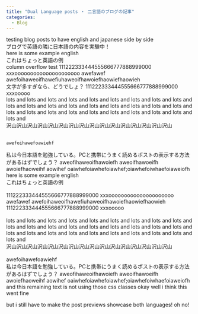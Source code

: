 ```yaml
--- 
title: "Dual Language posts ・ 二言語のブログの記事"
categories:
  - Blog
---
```


<div>
    testing blog posts to have english and japanese side by side
    <br>
    ブログで英語の隣に日本語の内容を実験中！
</div>

<div>
    <div class="left">
        here is some example english
    </div>
    <div class="right">
        これはちょっと英語の例
    </div>
</div>

<div class="left">
    column overflow test
    111222333444555666777888999000
    xxxooooooooooooooooooooo awefawef 
    awefoihaweoifhawefiuhaweoifhawoiefhaowiefhaowieh
</div>

<div class="right">
    文字が多すぎなら、どうでしょ？
    111222333444555666777888999000
    xxxooooo
</div>


<div class="left">
    lots and lots and lots and lots and lots and lots and lots and lots and lots and lots and lots and lots and lots and lots and lots and lots and lots and lots and lots and lots and lots and lots and lots and lots and lots and lots and lots and lots and
</div>

<div class="right">
    沢山沢山沢山沢山沢山沢山沢山沢山沢山沢山沢山沢山沢山沢山沢山沢山
</div>

<br>

<div class="left">

    awefoihawefoawiehf
</div>

<div class="right">
私は今日本語を勉強している。PCと携帯にうまく読めるポストの表示する方法があるはずでしょう？
aweofihaweoifhawoiefh
aweoifhawoeifh
awoiefhaoweihf
aowihef
oaiwhefoiawhefoiawhef;oiawhefoiwhaefoiaweiofh
</div>
<div class="left">
    here is some example english
</div>

<div class="right">
    これはちょっと英語の例
</div>
<br>
<div class="left">
    111222333444555666777888999000
    xxxooooooooooooooooooooo awefawef 
    awefoihaweoifhawefiuhaweoifhawoiefhaowiefhaowieh
</div>

<div class="right">
    111222333444555666777888999000
    xxxooooo
</div>
<br>
<div class="left">
    lots and lots and lots and lots and lots and lots and lots and lots and lots and lots and lots and lots and lots and lots and lots and lots and lots and lots and lots and lots and lots and lots and lots and lots and lots and lots and lots and lots and
</div>

<div class="right">
    沢山沢山沢山沢山沢山沢山沢山沢山沢山沢山沢山沢山沢山沢山沢山沢山
</div>
<br>
<div class="left">
    awefoihawefoawiehf
</div>

<div class="right">
私は今日本語を勉強している。PCと携帯にうまく読めるポストの表示する方法があるはずでしょう？
aweofihaweoifhawoiefh
aweoifhawoeifh
awoiefhaoweihf
aowihef
oaiwhefoiawhefoiawhef;oiawhefoiwhaefoiaweiofh
</div>

<div class="full">
and this remaining text is not using those css classes okay well i think this went fine

but i still have to make the post previews showcase both languages! oh no!
</div>